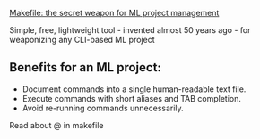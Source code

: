 [Makefile: the secret weapon for ML project management](https://valohai.com/blog/makefile-ml-project-management/)

Simple, free, lightweight tool - invented almost 50 years ago - for weaponizing any CLI-based ML project

## Benefits for an ML project:

- Document commands into a single human-readable text file.
- Execute commands with short aliases and TAB completion.
- Avoid re-running commands unnecessarily.

Read about @ in makefile


